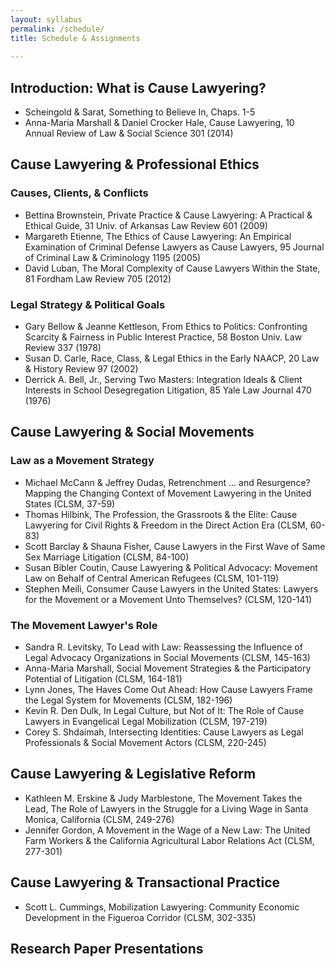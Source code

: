 ```yaml
---
layout: syllabus 
permalink: /schedule/
title: Schedule & Assignments
  
---
```


## Introduction: What is Cause Lawyering?

- Scheingold & Sarat, Something to Believe In, Chaps. 1-5
- Anna-Maria Marshall & Daniel Crocker Hale, Cause Lawyering, 10 Annual Review of Law & Social Science 301 (2014)

## Cause Lawyering & Professional Ethics

### Causes, Clients, & Conflicts

- Bettina Brownstein, Private Practice & Cause Lawyering: A Practical & Ethical Guide, 31 Univ. of Arkansas Law Review 601 (2009)
- Margareth Etienne, The Ethics of Cause Lawyering: An Empirical Examination of Criminal Defense Lawyers as Cause Lawyers, 95 Journal of Criminal Law & Criminology 1195 (2005)
- David Luban, The Moral Complexity of Cause Lawyers Within the State, 81 Fordham Law Review 705 (2012)

### Legal Strategy & Political Goals

- Gary Bellow & Jeanne Kettleson, From Ethics to Politics: Confronting Scarcity & Fairness in Public Interest Practice, 58 Boston Univ. Law Review 337 (1978)
- Susan D. Carle, Race, Class, & Legal Ethics in the Early NAACP, 20 Law & History Review 97 (2002)
- Derrick A. Bell, Jr., Serving Two Masters: Integration Ideals & Client Interests in School Desegregation Litigation, 85 Yale Law Journal 470 (1976)

## Cause Lawyering & Social Movements

### Law as a Movement Strategy

- Michael McCann & Jeffrey Dudas, Retrenchment ... and Resurgence? Mapping the Changing Context of Movement Lawyering in the United States (CLSM, 37-59)
- Thomas Hilbink, The Profession, the Grassroots & the Elite: Cause Lawyering for Civil Rights & Freedom in the Direct Action Era (CLSM, 60-83)
- Scott Barclay & Shauna Fisher, Cause Lawyers in the First Wave of Same Sex Marriage Litigation (CLSM, 84-100)
- Susan Bibler Coutin, Cause Lawyering & Political Advocacy: Movement Law on Behalf of Central American Refugees (CLSM, 101-119)
- Stephen Meili, Consumer Cause Lawyers in the United States: Lawyers for the Movement or a Movement Unto Themselves? (CLSM, 120-141)

### The Movement Lawyer's Role

- Sandra R. Levitsky, To Lead with Law: Reassessing the Influence of Legal Advocacy Organizations in Social Movements (CLSM, 145-163)
- Anna-Maria Marshall, Social Movement Strategies & the Participatory Potential of Litigation (CLSM, 164-181)
- Lynn Jones, The Haves Come Out Ahead: How Cause Lawyers Frame the Legal System for Movements (CLSM, 182-196)
- Kevin R. Den Dulk, In Legal Culture, but Not of It: The Role of Cause Lawyers in Evangelical Legal Mobilization (CLSM, 197-219)
- Corey S. Shdaimah, Intersecting Identities: Cause Lawyers as Legal Professionals & Social Movement Actors (CLSM, 220-245)

## Cause Lawyering & Legislative Reform

- Kathleen M. Erskine & Judy Marblestone, The Movement Takes the Lead, The Role of Lawyers in the Struggle for a Living Wage in Santa Monica, California (CLSM, 249-276)
- Jennifer Gordon, A Movement in the Wage of a New Law: The United Farm Workers & the California Agricultural Labor Relations Act (CLSM, 277-301)

## Cause Lawyering & Transactional Practice

- Scott L. Cummings, Mobilization Lawyering: Community Economic Development in the Figueroa Corridor (CLSM, 302-335)

## Research Paper Presentations
